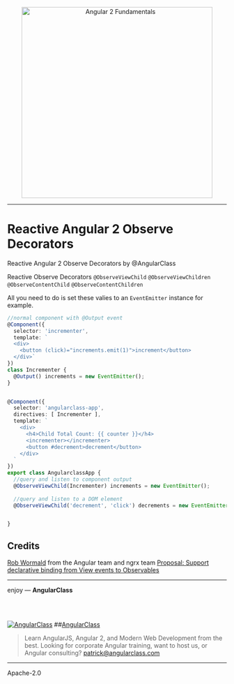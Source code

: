<p align="center">
  <a href="http://courses.angularclass.com/courses/angular-2-fundamentals" target="_blank">
    <img width="438" alt="Angular 2 Fundamentals" src="https://cloud.githubusercontent.com/assets/1016365/17200649/085798c6-543c-11e6-8ad0-2484f0641624.png">
  </a>
</p>

___

# Reactive Angular 2 Observe Decorators
Reactive Angular 2 Observe Decorators by @AngularClass

Reactive Observe Decorators
`@ObserveViewChild`
`@ObserveViewChildren`
`@ObserveContentChild`
`@ObserveContentChildren`


All you need to do is set these valies to an `EventEmitter` instance for example.
```typescript
//normal component with @Output event
@Component({
  selector: 'incrementer',
  template: `
  <div>
    <button (click)="increments.emit(1)">increment</button>
  </div>`
})
class Incrementer {
  @Output() increments = new EventEmitter();
}


@Component({
  selector: 'angularclass-app',
  directives: [ Incrementer ],
  template: `
    <div>
      <h4>Child Total Count: {{ counter }}</h4>
      <incrementer></incrementer>
      <button #decrement>decrement</button>
    </div>
  `
})
export class AngularclassApp {
  //query and listen to component output
  @ObserveViewChild(Incrementer) increments = new EventEmitter();
  
  //query and listen to a DOM element
  @ObserveViewChild('decrement', 'click') decrements = new EventEmitter();


}
```


## Credits
[Rob Wormald](https://github.com/robwormald) from the Angular team and ngrx team [Proposal: Support declarative binding from View events to Observables](https://github.com/angular/angular/issues/4062)

___

enjoy — **AngularClass**

<br><br>

[![AngularClass](https://cloud.githubusercontent.com/assets/1016365/9863770/cb0620fc-5af7-11e5-89df-d4b0b2cdfc43.png  "Angular Class")](https://angularclass.com)
##[AngularClass](https://angularclass.com)
> Learn AngularJS, Angular 2, and Modern Web Development from the best.
> Looking for corporate Angular training, want to host us, or Angular consulting? patrick@angularclass.com

___

Apache-2.0
